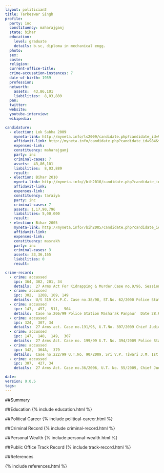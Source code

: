 ```yaml
---
layout: politician2
title: Tarkeswar Singh
profile: 
  party: inc
  constituency: maharajganj
  state: bihar
  education: 
    level: graduate
    details: b.sc, diploma in mechanical engg.
  photo: 
  sex: 
  caste: 
  religion: 
  current-office-title: 
  crime-accusation-instances: 7
  date-of-birth: 1959
  profession: 
  networth: 
    assets:  43,86,101
    liabilities:  8,03,889
  pan: 
  twitter: 
  website: 
  youtube-interview: 
  wikipedia: 

candidature: 
  - election: Lok Sabha 2009
    myneta-link: http://myneta.info/ls2009/candidate.php?candidate_id=984
    affidavit-link: http://myneta.info/candidate.php?candidate_id=984&scan=original
    expenses-link: 
    constituency: maharajganj 
    party: inc
    criminal-cases: 7
    assets:  43,86,101
    liabilities:  8,03,889
    result:  
  - election: Bihar 2010
    myneta-link: http://myneta.info//bih2010/candidate.php?candidate_id=1494
    affidavit-link: 
    expenses-link: 
    constituency: taraiya 
    party: inc
    criminal-cases: 7
    assets: 1,17,90,796
    liabilities: 5,00,000
    result:  
  - election: Bihar 2005
    myneta-link: http://myneta.info//bih2005/candidate.php?candidate_id=400
    affidavit-link: 
    expenses-link: 
    constituency: masrakh 
    party: inc
    criminal-cases: 3
    assets: 33,36,165
    liabilities: 0
    result:  

crime-record: 
  - crime: accussed
    ipc: 364, 302, 201, 34
    details:  27 Arms Act For Kidnapping & Murder.Case no.9/96, Sessions Trial No. 81/97 Police Station  Masharak Panapur Date 10.05.1996 C.J.M. Saran At Chapra. For Revision  Etc. If Any Filed Against Above Order Taking Cognizance Cr.Misc.No. 57855 of 2007 Has Been Filed Before The Hon'ble Patna High Court Challenging The Order Of The Learned Court Below By Which Summons Were Issued And The Hon'ble High Court. Patna Has Stayed The Further Proceeding Till The Disposal Of The Said Application   
  - crime: accussed
    ipc: 302,  120B, 109, 149
    details:  U/S 319 Cr.P.C. Case no.38/98, ST.No. 62/2000 Police Station Masharak Learned 6th A.D.J. Saran Date 05.09.2003 For Revision Etc. If Any Filed Against Above Order Taking Cognizance Dismissed By The Hon'ble High Court & Hon'ble Supreme Court   
  - crime: accussed
    ipc: 147,  457,  511,  504
    details:  Case no.266/99 Police Station Masharak Panpaur  Date 28.09.2012 The Chief Judicial Magistrate Saran  For Revision Etc. If Any Filed Against Above Order Taking Cognizance   
  - crime: accussed
    ipc: 324,  307, 34
    details:  27 Arms act. Case no.191/95, U.T.No. 397/2009 Chief Judicial Magistrate Saran At Chapra Police Station Masharak Date 25.08.2006 For Revision Etc. If Any Filed Against Above Order Taking Cognizance   
  - crime: accussed
    ipc: 147,  148,  149,  307
    details:  27 Arms Act. Case no. 199/99 U.T. No. 394/2009 Police Station Masharak Learned Chief Judicial Magistrate Saran At Chapra Date 28.08.2006 For Revision Etc. If Any Filed Against The Order Taking Cognizance   
  - crime: accussed
    ipc: 342,  364A,  379
    details:  Case no.222/99 U.T.No. 90/2009, Sri V.P. Tiwari J.M. Ist Case Chapra Saran. Date 09.08.2006, For Revision Etc. If Any Filed Against The Order Taking Cognizance Police Station Masharak  
  - crime: accussed
    ipc: 307,  427, 34
    details:  27 Arms Act. Case no.36/2006, U.T. No. 55/2009, Chief Judicial Magistrate Saran At Chapra Police Station Baniyapur  Date 29.11.2007 For Revision Etc. If Any filed Against The Order Taking Cognizance  

date: 
version: 0.0.5
tags: 
---
```

##Summary


##Education
{% include education.html %}


##Political Career
{% include political-career.html %}


##Criminal Record
{% include criminal-record.html %}


##Personal Wealth
{% include personal-wealth.html %}


##Public Office Track Record
{% include track-record.html %}


##References


{% include references.html %}
